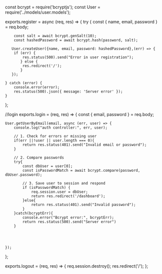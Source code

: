 const bcrypt = require('bcryptjs');
const User = require('../models/user.models');

exports.register = async (req, res) => {
    try {
        const { name, email, password } = req.body;

        const salt = await bcrypt.genSalt(10);
        const hashedPassword = await bcrypt.hash(password, salt);

       User.createUser({name, email, password: hashedPassword},(err) => {
        if (err) {
            res.status(500).send("Error in user registration");
           } else {
            res.redirect('/');
           }
       });
       
    } catch (error) {
        console.error(error);
        res.status(500).json({ message: 'Server error' });
    }
};

//login
exports.login = (req, res) => {
    const { email, password } = req.body;

    User.getUserByEmail(email, async (err, user) => {
        console.log("auth controller:", err, user);
        
        // 1. Check for errors or missing user
        if(err ||!user || user.length === 0){
            return res.status(401).send("Invalid email or password");
        }

        // 2. Compare passwords
        try{
            const dbUser = user[0];
            const isPasswordMatch = await bcrypt.compare(password, dbUser.password);

            // 3. Save user to session and respond
            if (isPasswordMatch) {
                req.session.user = dbUser;
                return res.redirect('/dashboard');                    
            }else{
                return res.status(401).send("Invalid password");
            }
        }catch(bcryptErr){
            console.error("Bcrypt error:", bcryptErr);
            return res.status(500).send("Server error")
        }
            

           
       
    });
};

exports.logout = (req, res) => {
    req.session.destroy();
    res.redirect('/');
};